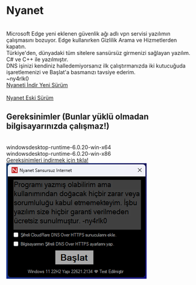 # Nyanet
<br>Microsoft Edge yeni eklenen güvenlik ağı adlı vpn servisi yazılımın çalışmasını bozuyor. Edge kullanırken Gizlilik Arama ve Hizmetlerden kapatın.
<br>Türkiye'den, dünyadaki tüm sitelere sansürsüz girmenizi sağlayan yazılım.
<br>C# ve C++ ile yazılmıştır.
<br>DNS işinizi kendiniz halledemiyorsanız ilk çalıştırmanızda iki kutucuğuda işaretlemenizi ve Başlat'a basmanızı tavsiye ederim.
<br>~ny4rlk0
<br><a href="[https://github.com/ny4rlk0/Nyanet/releases/download/GelistiriciSurumu/GelistiriciSurumu.zip">Nyaneti İndir Yeni Sürüm</a>
<br>
<br><a href="https://github.com/ny4rlk0/Nyanet/files/12543047/Nyanet.zip">Nyanet Eski Sürüm</a>
<br>
## Gereksinimler (Bunlar yüklü olmadan bilgisayarınızda çalışmaz!)
<br>windowsdesktop-runtime-6.0.20-win-x64
<br>windowsdesktop-runtime-6.0.20-win-x86
<br><a href="https://github.com/ny4rlk0/Nyanet/releases/tag/Gereksinimler">Gereksinimleri indirmek için tıkla!</a>
<br><img src="SS.png">
